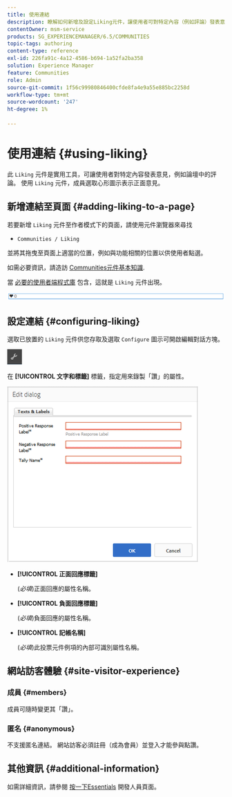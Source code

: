 ```yaml
---
title: 使用連結
description: 瞭解如何新增及設定Liking元件，讓使用者可對特定內容（例如評論）發表意見。
contentOwner: msm-service
products: SG_EXPERIENCEMANAGER/6.5/COMMUNITIES
topic-tags: authoring
content-type: reference
exl-id: 226fa91c-4a12-4586-b694-1a52fa2ba358
solution: Experience Manager
feature: Communities
role: Admin
source-git-commit: 1f56c99980846400cfde8fa4e9a55e885bc2258d
workflow-type: tm+mt
source-wordcount: '247'
ht-degree: 1%

---
```


# 使用連結 {#using-liking}

此 `Liking` 元件是實用工具，可讓使用者對特定內容發表意見，例如論壇中的評論。 使用 `Liking` 元件，成員選取心形圖示表示正面意見。

## 新增連結至頁面 {#adding-liking-to-a-page}

若要新增 `Liking` 元件至作者模式下的頁面，請使用元件瀏覽器來尋找

* `Communities / Liking`

並將其拖曳至頁面上適當的位置，例如與功能相關的位置以供使用者點選。

如需必要資訊，請造訪 [Communities元件基本知識](basics.md).

當 [必要的使用者端程式庫](essentials-liking.md#essentials-for-client-side) 包含，這就是 `Liking` 元件出現。

![liking-component](assets/liking-component.png)

## 設定連結 {#configuring-liking}

選取已放置的 `Liking` 元件供您存取及選取 `Configure` 圖示可開啟編輯對話方塊。

![configure-new](assets/configure-new.png)

在 **[!UICONTROL 文字和標籤]** 標籤，指定用來錄製「讚」的屬性。

![configure-liking](assets/configure-liking.png)

* **[!UICONTROL 正面回應標籤]**

  (*必填*)正面回應的屬性名稱。

* **[!UICONTROL 負面回應標籤]**

  (*必填*)負面回應的屬性名稱。

* **[!UICONTROL 記帳名稱]**

  (*必填*)此投票元件例項的內部可識別屬性名稱。

## 網站訪客體驗 {#site-visitor-experience}

### 成員 {#members}

成員可隨時變更其「讚」。

### 匿名 {#anonymous}

不支援匿名連結。 網站訪客必須註冊（成為會員）並登入才能參與點讚。

## 其他資訊 {#additional-information}

如需詳細資訊，請參閱 [按一下Essentials](essentials-liking.md) 開發人員頁面。
